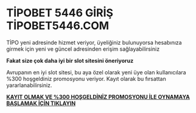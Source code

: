 # TİPOBET 5446 GİRİŞ TİPOBET5446.COM

TİPO yeni adresinde hizmet veriyor, üyeliğiniz bulunuyorsa hesabınıza girmek için yeni ve güncel adresinden erişim sağlayabilirsiniz

**Fakat size çok daha iyi bir slot sitesini öneriyoruz**

Avrupanın en iyi slot sitesi, bu aya özel olarak yeni üye olan kullanıcılara %300 hoşgeldiniz promosyonu veriyor. Kayıt olarak bu fırsattan yararlanabilirsiniz.

[**KAYIT OLMAK VE %300 HOŞGELDİNİZ PROMOSYONU İLE OYNAMAYA BAŞLAMAK İÇİN TIKLAYIN**](http://gx72.2.vu/tipo5446)
